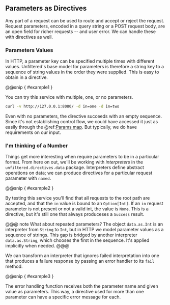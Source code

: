 Parameters as Directives
------------------------

Any part of a request can be used to route and accept or reject the
request. Request parameters, encoded in a query string or a POST
request body, are an open field for richer requests -- and user error.
We can handle these with directives as well.

### Parameters Values

In HTTP, a parameter key can be specified multiple times with
different values. Unfiltered's base model for parameters is therefore
a string key to a sequence of string values in the order they were
supplied. This is easy to obtain in a directive.

@@snip [ ](../../scala/07/b.scala) { #example1 }

You can try this service with multiple, one, or no parameters.

```sh
curl -v http://127.0.0.1:8080/ -d in=one -d in=two
```

Even with no parameters, the directive succeeds with an empty
sequence. Since it's not establishing control flow, we could have
accessed it just as easily through the @ref:[Params map][params]. But
typically, we do have requirements on our input.

[params]: ../06/b.md

### I'm thinking of a Number

Things get more interesting when require parameters to be in a
particular format. From here on out, we'll be working with
*interpreters* in the `unfiltered.directives.data`
package. Interpreters define abstract operations on data; we can
produce directives for a particular request parameter with `named`.

@@snip [ ](../../scala/07/b.scala) { #example2 }

By testing this service you'll find that all requests to the root path
are accepted, and that the `in` value is bound to an `Option[Int]`. If
an `in` request parameter is not present or not a valid int, the value
is `None`. This is a directive, but it's still one that always
produceses a `Success` result.

@@@ note
What about repeated parameters? The object `data.as.Int` is an
interpreter from `String` to `Int`, but in HTTP we model parameter
values as a sequence of strings. This gap is bridged by another
interpreter `data.as.String`, which chooses the first in the
sequence. It's applied implicitly when needed.
@@@

We can transform an interpreter that ignores failed interpretation
into one that produces a failure response by passing an error handler
to its `fail` method.

@@snip [ ](../../scala/07/b.scala) { #example3 }

The error handling function receives both the parameter name and given
value as parameters. This way, a directive used for more than one
parameter can have a specific error message for each.
